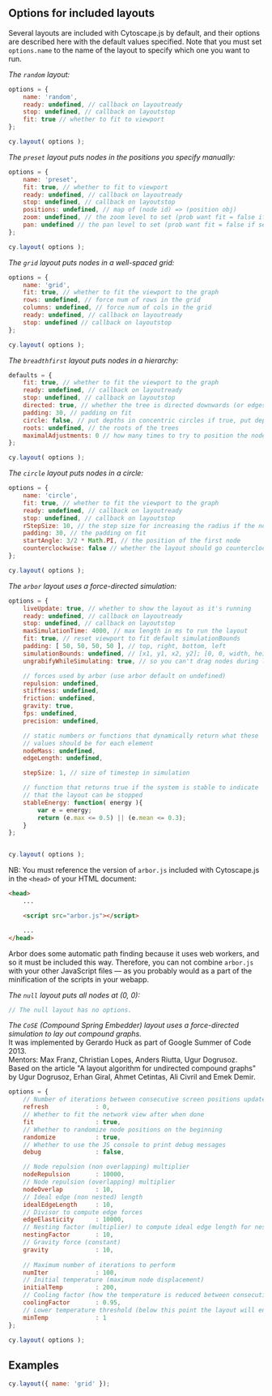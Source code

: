 ## Options for included layouts

Several layouts are included with Cytoscape.js by default, and their options are described here with the default values specified.  Note that you must set `options.name` to the name of the layout to specify which one you want to run.

*The `random` layout:*
```js
options = {
	name: 'random',
	ready: undefined, // callback on layoutready
	stop: undefined, // callback on layoutstop
	fit: true // whether to fit to viewport
};

cy.layout( options );
```

*The `preset` layout puts nodes in the positions you specify manually:*
```js
options = {
	name: 'preset',
	fit: true, // whether to fit to viewport
	ready: undefined, // callback on layoutready
	stop: undefined, // callback on layoutstop
	positions: undefined, // map of (node id) => (position obj)
	zoom: undefined, // the zoom level to set (prob want fit = false if set)
	pan: undefined // the pan level to set (prob want fit = false if set)
};

cy.layout( options );
```

*The `grid` layout puts nodes in a well-spaced grid:*
```js
options = {
	name: 'grid',
	fit: true, // whether to fit the viewport to the graph
	rows: undefined, // force num of rows in the grid
	columns: undefined, // force num of cols in the grid
	ready: undefined, // callback on layoutready
	stop: undefined // callback on layoutstop
};

cy.layout( options );

```

*The `breadthfirst` layout puts nodes in a hierarchy:*
```js
defaults = {
    fit: true, // whether to fit the viewport to the graph
    ready: undefined, // callback on layoutready
    stop: undefined, // callback on layoutstop
    directed: true, // whether the tree is directed downwards (or edges can point in any direction if false)
    padding: 30, // padding on fit
    circle: false, // put depths in concentric circles if true, put depths top down if false
    roots: undefined, // the roots of the trees
    maximalAdjustments: 0 // how many times to try to position the nodes in a maximal way (i.e. no backtracking)
};

cy.layout( options );
```

*The `circle` layout puts nodes in a circle:*
```js
options = {
	name: 'circle',
    fit: true, // whether to fit the viewport to the graph
    ready: undefined, // callback on layoutready
    stop: undefined, // callback on layoutstop
    rStepSize: 10, // the step size for increasing the radius if the nodes don't fit on screen
    padding: 30, // the padding on fit
    startAngle: 3/2 * Math.PI, // the position of the first node
    counterclockwise: false // whether the layout should go counterclockwise (true) or clockwise (false)
};

cy.layout( options );
```

*The `arbor` layout uses a force-directed simulation:*
```js
options = {
	liveUpdate: true, // whether to show the layout as it's running
	ready: undefined, // callback on layoutready 
	stop: undefined, // callback on layoutstop
	maxSimulationTime: 4000, // max length in ms to run the layout
	fit: true, // reset viewport to fit default simulationBounds
	padding: [ 50, 50, 50, 50 ], // top, right, bottom, left
	simulationBounds: undefined, // [x1, y1, x2, y2]; [0, 0, width, height] by default
	ungrabifyWhileSimulating: true, // so you can't drag nodes during layout

	// forces used by arbor (use arbor default on undefined)
	repulsion: undefined,
	stiffness: undefined,
	friction: undefined,
	gravity: true,
	fps: undefined,
	precision: undefined,

	// static numbers or functions that dynamically return what these
	// values should be for each element
	nodeMass: undefined, 
	edgeLength: undefined,

	stepSize: 1, // size of timestep in simulation

	// function that returns true if the system is stable to indicate
	// that the layout can be stopped
	stableEnergy: function( energy ){
		var e = energy; 
		return (e.max <= 0.5) || (e.mean <= 0.3);
	}
};


cy.layout( options );
```

NB: You must reference the version of `arbor.js` included with Cytoscape.js in the `<head>` of your HTML document:

```html
<head>
	...

	<script src="arbor.js"></script>

	...
</head>
```

Arbor does some automatic path finding because it uses web workers, and so it must be included this way.  Therefore, you can not combine `arbor.js` with your other JavaScript files &mdash; as you probably would as a part of the minification of the scripts in your webapp.

*The `null` layout puts all nodes at (0, 0):*
```js
// The null layout has no options.
```


*The `CoSE` (Compound Spring Embedder) layout uses a force-directed simulation to lay out compound graphs.*<br>
It was implemented by Gerardo Huck as part of Google Summer of Code 2013.<br>
Mentors: Max Franz, Christian Lopes, Anders Riutta, Ugur Dogrusoz.<br>
Based on the article "A layout algorithm for undirected compound graphs" by Ugur Dogrusoz, Erhan Giral, Ahmet Cetintas, Ali Civril and Emek Demir.<br>

```js
options = {
	// Number of iterations between consecutive screen positions update (0 -> only updated on the end)
	refresh             : 0,
	// Whether to fit the network view after when done
	fit                 : true, 
	// Whether to randomize node positions on the beginning
	randomize           : true,
	// Whether to use the JS console to print debug messages
	debug               : false,

	// Node repulsion (non overlapping) multiplier
	nodeRepulsion       : 10000,
	// Node repulsion (overlapping) multiplier
	nodeOverlap         : 10,
	// Ideal edge (non nested) length
	idealEdgeLength     : 10,
	// Divisor to compute edge forces
	edgeElasticity      : 10000,
	// Nesting factor (multiplier) to compute ideal edge length for nested edges
	nestingFactor       : 10, 
	// Gravity force (constant)
	gravity             : 10, 
	
	// Maximum number of iterations to perform
	numIter             : 100,
	// Initial temperature (maximum node displacement)
	initialTemp         : 200,
	// Cooling factor (how the temperature is reduced between consecutive iterations)
	coolingFactor       : 0.95, 
	// Lower temperature threshold (below this point the layout will end)
	minTemp             : 1
};

cy.layout( options );
```

## Examples

```js
cy.layout({ name: 'grid' });
```